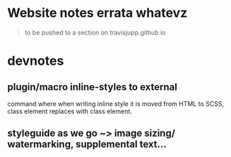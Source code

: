 # Website notes errata whatevz

> to be pushed to a section on travisjupp.github.io

devnotes
========

## plugin/macro inline-styles to external

command where when writing inline style it is moved from HTML to SCSS, class element replaces with class element.

## styleguide as we go ~> image sizing/ watermarking, supplemental text...